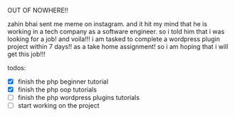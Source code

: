 
OUT OF NOWHERE!!

zahin bhai sent me meme on instagram. and it hit my mind that he is working in a tech company as a software engineer. so i told him that i was looking for  a job! and voila!!!
i am tasked to complete a wordpress plugin project within 7 days!! as a take home assignment! so i am hoping that i will get this job!!! 


todos: 
- [x] finish the php beginner tutorial
- [x] finish the php oop tutorials
- [ ] finish the php wordpress plugins tutorials
- [ ] start working on the project 